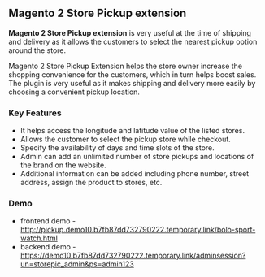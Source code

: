 <body>
	<main>
		<div class="content-wrapper">
			<div class="content-inner">
				<h2>Magento 2 Store Pickup extension</h2>
				<p><strong>Magento 2 Store Pickup extension</strong> is very useful at the time of shipping and delivery as it allows the customers to select the nearest pickup option around the store.</p>
				<p>Magento 2 Store Pickup Extension helps the store owner increase the shopping convenience for the customers, which in turn helps boost sales. The plugin is very useful as it makes shipping and delivery more easily by choosing a convenient pickup location.</p>
				<div class="features-wrapper">
					<h3>Key Features</h3>
					<ul>
						<li>It helps access the longitude and latitude value of the listed stores.</li>
						<li>Allows the customer to select the pickup store while checkout.</li>
						<li>Specify the availability of days and time slots of the store.</li>
						<li>Admin can add an unlimited number of store pickups and locations of the brand on the website.</li>
						<li>Additional information can be added including phone number, street address, assign the product to stores, etc.</li>
					</ul>
				</div>
				<div class="more-features">
					<h3>Demo</h3>
					<ul>
						<li>frontend demo - <a href="http://pickup.demo10.b7fb87dd732790222.temporary.link/bolo-sport-watch.html">http://pickup.demo10.b7fb87dd732790222.temporary.link/bolo-sport-watch.html</a></li>
						<li>backend demo - <a href="https://demo10.b7fb87dd732790222.temporary.link/adminsession?un=storepic_admin&ps=admin123">https://demo10.b7fb87dd732790222.temporary.link/adminsession?un=storepic_admin&ps=admin123</a></li>
					</ul>
				</div>
			</div>
		</div>
	</main>
</body>
</html>
